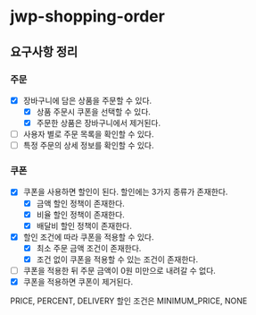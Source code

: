 # jwp-shopping-order

## 요구사항 정리

### 주문

- [X] 장바구니에 담은 상품을 주문할 수 있다.
    - [X] 상품 주문시 쿠폰을 선택할 수 있다.
    - [X] 주문한 상품은 장바구니에서 제거된다.
- [ ] 사용자 별로 주문 목록을 확인할 수 있다.
- [ ] 특정 주문의 상세 정보를 확인할 수 있다.

### 쿠폰

- [X] 쿠폰을 사용하면 할인이 된다. 할인에는 3가지 종류가 존재한다.
    - [X] 금액 할인 정책이 존재한다.
    - [X] 비율 할인 정책이 존재한다.
    - [X] 배달비 할인 정책이 존재한다.
- [X] 할인 조건에 따라 쿠폰을 적용할 수 있다.
    - [X] 최소 주문 금액 조건이 존재한다.
    - [X] 조건 없이 쿠폰을 적용할 수 있는 조건이 존재한다.
- [ ] 쿠폰을 적용한 뒤 주문 금액이 0원 미만으로 내려갈 수 없다.
- [X] 쿠폰을 적용하면 쿠폰이 제거된다.

PRICE, PERCENT, DELIVERY
할인 조건은 MINIMUM_PRICE, NONE
